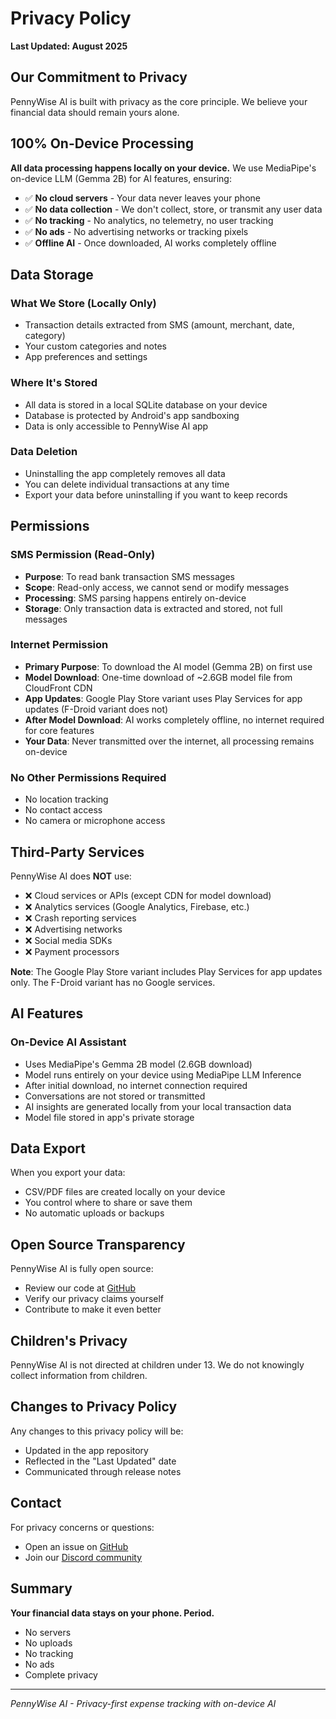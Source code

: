 # Privacy Policy

**Last Updated: August 2025**

## Our Commitment to Privacy

PennyWise AI is built with privacy as the core principle. We believe your financial data should remain yours alone.

## 100% On-Device Processing

**All data processing happens locally on your device.** We use MediaPipe's on-device LLM (Gemma 2B) for AI features, ensuring:

- ✅ **No cloud servers** - Your data never leaves your phone
- ✅ **No data collection** - We don't collect, store, or transmit any user data
- ✅ **No tracking** - No analytics, no telemetry, no user tracking
- ✅ **No ads** - No advertising networks or tracking pixels
- ✅ **Offline AI** - Once downloaded, AI works completely offline

## Data Storage

### What We Store (Locally Only)
- Transaction details extracted from SMS (amount, merchant, date, category)
- Your custom categories and notes
- App preferences and settings

### Where It's Stored
- All data is stored in a local SQLite database on your device
- Database is protected by Android's app sandboxing
- Data is only accessible to PennyWise AI app

### Data Deletion
- Uninstalling the app completely removes all data
- You can delete individual transactions at any time
- Export your data before uninstalling if you want to keep records

## Permissions

### SMS Permission (Read-Only)
- **Purpose**: To read bank transaction SMS messages
- **Scope**: Read-only access, we cannot send or modify messages
- **Processing**: SMS parsing happens entirely on-device
- **Storage**: Only transaction data is extracted and stored, not full messages

### Internet Permission
- **Primary Purpose**: To download the AI model (Gemma 2B) on first use
- **Model Download**: One-time download of ~2.6GB model file from CloudFront CDN
- **App Updates**: Google Play Store variant uses Play Services for app updates (F-Droid variant does not)
- **After Model Download**: AI works completely offline, no internet required for core features
- **Your Data**: Never transmitted over the internet, all processing remains on-device

### No Other Permissions Required
- No location tracking
- No contact access
- No camera or microphone access

## Third-Party Services

PennyWise AI does **NOT** use:
- ❌ Cloud services or APIs (except CDN for model download)
- ❌ Analytics services (Google Analytics, Firebase, etc.)
- ❌ Crash reporting services
- ❌ Advertising networks
- ❌ Social media SDKs
- ❌ Payment processors

**Note**: The Google Play Store variant includes Play Services for app updates only. The F-Droid variant has no Google services.

## AI Features

### On-Device AI Assistant
- Uses MediaPipe's Gemma 2B model (2.6GB download)
- Model runs entirely on your device using MediaPipe LLM Inference
- After initial download, no internet connection required
- Conversations are not stored or transmitted
- AI insights are generated locally from your local transaction data
- Model file stored in app's private storage

## Data Export

When you export your data:
- CSV/PDF files are created locally on your device
- You control where to share or save them
- No automatic uploads or backups

## Open Source Transparency

PennyWise AI is fully open source:
- Review our code at [GitHub](https://github.com/sarim2000/pennywiseai-tracker)
- Verify our privacy claims yourself
- Contribute to make it even better

## Children's Privacy

PennyWise AI is not directed at children under 13. We do not knowingly collect information from children.

## Changes to Privacy Policy

Any changes to this privacy policy will be:
- Updated in the app repository
- Reflected in the "Last Updated" date
- Communicated through release notes

## Contact

For privacy concerns or questions:
- Open an issue on [GitHub](https://github.com/sarim2000/pennywiseai-tracker/issues)
- Join our [Discord community](https://discord.gg/eqbPUYSR)

## Summary

**Your financial data stays on your phone. Period.**

- No servers
- No uploads
- No tracking
- No ads
- Complete privacy

---

*PennyWise AI - Privacy-first expense tracking with on-device AI*
